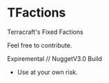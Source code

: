 # TFactions
Terracraft's Fixed Factions

Feel free to contribute.

Expiremental // NuggetV3.0 Build
- Use at your own risk.

